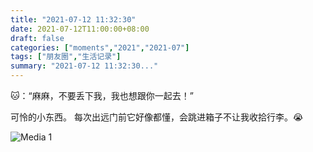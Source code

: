 ```yaml
---
title: "2021-07-12 11:32:30"
date: 2021-07-12T11:00:00+08:00
draft: false
categories: ["moments","2021","2021-07"]
tags: ["朋友圈","生活记录"]
summary: "2021-07-12 11:32:30..."
---
```


🐱：“麻麻，不要丢下我，我也想跟你一起去！”

可怜的小东西。
每次出远门前它好像都懂，会跳进箱子不让我收拾行李。😭

![Media 1](/Moments/photos/2021-07-12/202107121132300.jpg)

